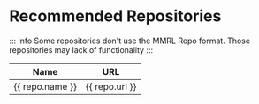 # Recommended Repositories

::: info
Some repositories don't use the MMRL Repo format. Those repositories may lack of functionality
:::

<script setup>
import data from '../public/repositories.json'
</script>

<table>
   <thead>
      <tr>
         <th>Name</th>
         <th>URL</th>
      </tr>
   </thead>
   <tbody>
    <tr v-for="repo in data" :key="repo.url">
        <td>{{ repo.name }}</td>
        <td><a :href="repo.url" target="_blank" rel="noreferrer">{{ repo.url }}</a></td>
    </tr>
   </tbody>
</table>